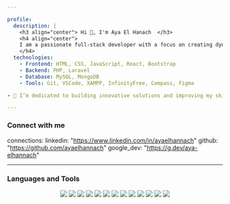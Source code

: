 ```yaml
---

profile:
  description: |
    <h3 align="center"> Hi 👋, I'm Aya El Hanach  </h3>
    <h4 align="center">
    I am a passionate full-stack developer with a focus on creating dynamic, user-friendly websites and applications.
    </h4>
  technologies:
    - Frontend: HTML, CSS, JavaScript, React, Bootstrap
    - Backend: PHP, Laravel
    - Database: MySQL, MongoDB
    - Tools: Git, VSCode, XAMPP, InfinityFree, Compass, Figma

- 🌱 I’m dedicated to building innovative solutions and improving my skills in the world of web development. Always eager to learn and collaborate with others in the tech community!

---
```


### Connect with me  


connections:
  linkedin: "https://www.linkedin.com/in/ayaelhannach"
  github: "https://github.com/ayaelhannach"
  google_dev: "https://g.dev/aya-elhannach"



---

### Languages and Tools

<p align="center">
  <img src="https://img.shields.io/badge/-HTML5-E34F26?style=flat&logo=html5&logoColor=white" />
  <img src="https://img.shields.io/badge/-CSS3-1572B6?style=flat&logo=css3&logoColor=white" />
  <img src="https://img.shields.io/badge/-JavaScript-F7DF1E?style=flat&logo=javascript&logoColor=black" />
  <img src="https://img.shields.io/badge/-PHP-777BB4?style=flat&logo=php&logoColor=white" />
  <img src="https://img.shields.io/badge/-Laravel-FF2D20?style=flat&logo=laravel&logoColor=white" />
  <img src="https://img.shields.io/badge/-MySQL-4479A1?style=flat&logo=mysql&logoColor=white" />
  <img src="https://img.shields.io/badge/-MongoDB-47A248?style=flat&logo=mongodb&logoColor=white" />
  <img src="https://img.shields.io/badge/-React-61DAFB?style=flat&logo=react&logoColor=black" />
  <img src="https://img.shields.io/badge/-Git-F05032?style=flat&logo=git&logoColor=white" />
  <img src="https://img.shields.io/badge/-VSCode-007ACC?style=flat&logo=visual-studio-code&logoColor=white" />
  <img src="https://img.shields.io/badge/-XAMPP-FB7A24?style=flat&logo=xampp&logoColor=white" />
  <img src="https://img.shields.io/badge/-InfinityFree-FF7100?style=flat&logo=infinityfree&logoColor=white" />
  <img src="https://img.shields.io/badge/-Figma-F24E1E?style=flat&logo=figma&logoColor=white" />
</p>
